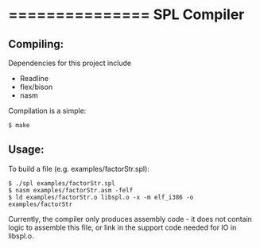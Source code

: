===============
SPL Compiler
===============

Compiling:
-----------

Dependencies for this project include
 - Readline
 - flex/bison
 - nasm

Compilation is a simple:

    $ make

Usage:
-----------

To build a file (e.g. examples/factorStr.spl):

    $ ./spl examples/factorStr.spl
    $ nasm examples/factorStr.asm -felf
    $ ld examples/factorStr.o libspl.o -x -m elf_i386 -o examples/factorStr

Currently, the compiler only produces assembly code - it does not contain
logic to assemble this file, or link in the support code needed for IO in
libspl.o.
